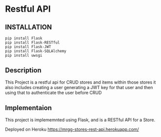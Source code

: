 # Restful API

## INSTALLATION

```
pip install Flask
pip install Flask-RESTful
pip install Flask-JWT
pip install Flask-SQLAlchemy
pip install uwsgi
```
## Description
This Project is a restful api for CRUD stores and items within those stores it also includes creating a user generating a JWT key for that user and then using that to authenticate the user before CRUD
## Implementaion
This project is implememnted using Flask, and is a RESTful API for a Store.

Deployed on Heroku https://mrgg-stores-rest-api.herokuapp.com/
